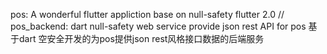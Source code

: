 pos:  A wonderful flutter appliction base on null-safety flutter 2.0
//
pos_backend: dart null-safety web service provide json rest API for pos 基于dart 空安全开发的为pos提供json rest风格接口数据的后端服务

